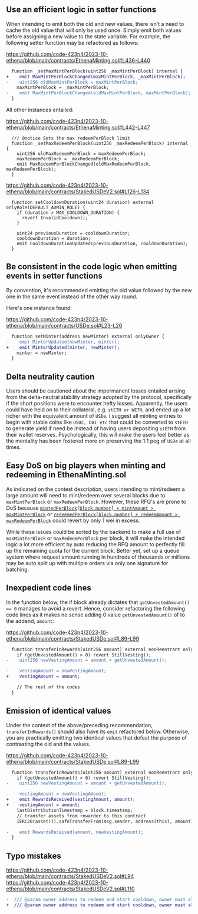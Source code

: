## Use an efficient logic in setter functions
When intending to emit both the old and new values, there isn't a need to cache the old value that will only be used once. Simply emit both values before assigning a new value to the state variable. For example, the following setter function may be refactored as follows:

https://github.com/code-423n4/2023-10-ethena/blob/main/contracts/EthenaMinting.sol#L436-L440

```diff
  function _setMaxMintPerBlock(uint256 _maxMintPerBlock) internal {
+    emit MaxMintPerBlockChanged(maxMintPerBlock, _maxMintPerBlock);
-    uint256 oldMaxMintPerBlock = maxMintPerBlock;
    maxMintPerBlock = _maxMintPerBlock;
-    emit MaxMintPerBlockChanged(oldMaxMintPerBlock, maxMintPerBlock);
  }
```
All other instances entailed:

https://github.com/code-423n4/2023-10-ethena/blob/main/contracts/EthenaMinting.sol#L442-L447

```solidity
  /// @notice Sets the max redeemPerBlock limit
  function _setMaxRedeemPerBlock(uint256 _maxRedeemPerBlock) internal {
    uint256 oldMaxRedeemPerBlock = maxRedeemPerBlock;
    maxRedeemPerBlock = _maxRedeemPerBlock;
    emit MaxRedeemPerBlockChanged(oldMaxRedeemPerBlock, maxRedeemPerBlock);
  }
```
https://github.com/code-423n4/2023-10-ethena/blob/main/contracts/StakedUSDeV2.sol#L126-L134

```solidity
  function setCooldownDuration(uint24 duration) external onlyRole(DEFAULT_ADMIN_ROLE) {
    if (duration > MAX_COOLDOWN_DURATION) {
      revert InvalidCooldown();
    }

    uint24 previousDuration = cooldownDuration;
    cooldownDuration = duration;
    emit CooldownDurationUpdated(previousDuration, cooldownDuration);
  }
```
## Be consistent in the code logic when emitting events in setter functions
By convention, it's recommended emitting the old value followed by the new one in the same event instead of the other way round.

Here's one instance found:

https://github.com/code-423n4/2023-10-ethena/blob/main/contracts/USDe.sol#L23-L26

```diff  
  function setMinter(address newMinter) external onlyOwner {
-    emit MinterUpdated(newMinter, minter);
+    emit MinterUpdated(minter, newMinter);
    minter = newMinter;
  }
```
## Delta neutrality caution
Users should be cautioned about the impermanent losses entailed arising from the delta-neutral stability strategy adopted by the protocol, specifically if the short positions were to encounter hefty losses. Apparently, the users could have held on to their collateral, e.g. `stETH or WETH`, and ended up a lot richer with the equivalent amount of `USDe`. I suggest all minting entries to begin with stable coins like `USDC, DAI etc` that could be converted to `stETH` to generate yield if need be instead of having users depositing `stETH` from their wallet reserves. Psychologically, this will make the users feel better as the mentality has been fostered more on preserving the 1:1 peg of `USDe` at all times. 

## Easy DoS on big players when minting and redeeming in EthenaMinting.sol
As indicated on the contest description, users intending to mint/redeem a large amount will need to mint/redeem over several blocks due to `maxMintPerBlock` or `maxRedeemPerBlock`. However, these RFQ's are prone to DoS because [`mintedPerBlock[block.number] + mintAmount > maxMintPerBlock`](https://github.com/code-423n4/2023-10-ethena/blob/main/contracts/EthenaMinting.sol#L98) or [`redeemedPerBlock[block.number] + redeemAmount > maxRedeemPerBlock`](https://github.com/code-423n4/2023-10-ethena/blob/main/contracts/EthenaMinting.sol#L105) could revert by only 1 wei in excess.

While these issues could be sorted by the backend to make a full use of `maxMintPerBlock` or `maxRedeemPerBlock` per block, it will make the intended logic a lot more efficient by auto reducing the RFQ amount to perfectly fill up the remaining quota for the current block. Better yet, set up a queue system where request amount running in hundreds of thousands or millions may be auto split up with multiple orders via only one signature for batching.

## Inexpedient code lines
In the function below, the if block already dictates that `getUnvestedAmount() == 0` manages to avoid a revert. Hence, consider refactoring the following code lines as it makes no sense adding 0 value `getUnvestedAmount()` of to the addend, `amount`:   
      
https://github.com/code-423n4/2023-10-ethena/blob/main/contracts/StakedUSDe.sol#L89-L99

```diff
  function transferInRewards(uint256 amount) external nonReentrant onlyRole(REWARDER_ROLE) notZero(amount) {
    if (getUnvestedAmount() > 0) revert StillVesting();
-    uint256 newVestingAmount = amount + getUnvestedAmount();

-    vestingAmount = newVestingAmount;
+    vestingAmount = amount;

    // The rest of the codes
  }
```
## Emission of identical values
Under the context of the above/preceding recommendation, `transferInRewards()` should also have its `emit` refactored below. Otherwise, you are practically emitting two identical values that defeat the purpose of contrasting the old and the values.

https://github.com/code-423n4/2023-10-ethena/blob/main/contracts/StakedUSDe.sol#L89-L99

```diff
  function transferInRewards(uint256 amount) external nonReentrant onlyRole(REWARDER_ROLE) notZero(amount) {
    if (getUnvestedAmount() > 0) revert StillVesting();
-    uint256 newVestingAmount = amount + getUnvestedAmount();

-    vestingAmount = newVestingAmount;
+    emit RewardsReceived(vestingAmount, amount);
+    vestingAmount = amount;
    lastDistributionTimestamp = block.timestamp;
    // transfer assets from rewarder to this contract
    IERC20(asset()).safeTransferFrom(msg.sender, address(this), amount);

-    emit RewardsReceived(amount, newVestingAmount);
  }
```
## Typo mistakes
https://github.com/code-423n4/2023-10-ethena/blob/main/contracts/StakedUSDeV2.sol#L94
https://github.com/code-423n4/2023-10-ethena/blob/main/contracts/StakedUSDeV2.sol#L110

```diff
-  /// @param owner address to redeem and start cooldown, owner must allowed caller to perform this action
+  /// @param owner address to redeem and start cooldown, owner must allow caller to perform this action
```